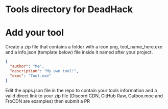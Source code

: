 # Tools directory for DeadHack
# Add your tool
Create a zip file that contains a folder with a icon.png, tool_name_here.exe and a info.json (template below) file inside it named after your project.
```json
{
  "author": "Me",
  "description": "My own tool!",
  "exec": "Tool.exe"
}
```
Edit the apps.json file in the repo to contain your tools information and a valid direct link to your zip file (Discord CDN, GitHub Raw, Catbox.moe and FroCDN are examples) then submit a PR
